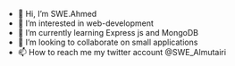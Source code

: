 - 👋 Hi, I’m SWE.Ahmed
- 👀 I’m interested in web-development
- 🌱 I’m currently learning Express js and MongoDB
- 💞️ I’m looking to collaborate on small applications
- 📫 How to reach me my twitter account @SWE_Almutairi

<!---
SWEAlmutairi/SWEAlmutairi is a ✨ special ✨ repository because its `README.md` (this file) appears on your GitHub profile.
You can click the Preview link to take a look at your changes.
--->
